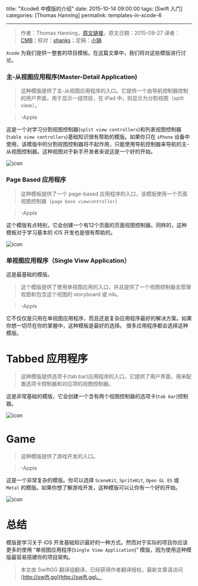 title: "Xcode6 中模版的介绍"
date: 2015-10-14 09:00:00
tags: [Swift 入门]
categories: [Thomas Hanning]
permalink: templates-in-xcode-6

---
> 作者：Thomas Hanning，[原文链接](http://www.thomashanning.com/templates-in-xcode-6/)，原文日期：2015-08-27
> 译者：[CMB](https://github.com/chenmingbiao)；校对：[shanks](http://codebuild.me/)；定稿：[小锅](http://www.swiftyper.com)
  








<!--此处开始正文-->

`Xcode` 为我们提供一整套的项目模板。在这篇文章中，我们将对这些模版进行讨论。

<!--more-->

### 主-从视图应用程序(Master-Detail Application)
	
>这种模版提供了主-从视图应用程序的入口。它提供一个由导航控制器控制的用户界面，用于显示一组项目，在 iPad 中，则显示为分割视图（split view）。

> -Apple

这是一个对学习分割视图控制器(`split view controllers`)和列表视图控制器(`table view controllers`)基础知识很有帮助的模版。如果你只在 `iPhone` 设备中使用，该模版中的分割视图控制器将不起作用，只能使用导航控制器来导航的主-从视图控制器。这种视图对于新手开发者来说这是一个好的开始。

![icon](https://swift.gg/img/articles/templates-in-xcode-6/Bildschirmfoto-2015-08-25-um-18.28.35.png1444784411.7165086)

### Page Based 应用程序
    
> 这种模板提供了一个 page-based 应用程序的入口，该模版使用一个页面视图控制器（`page base viewcontroller`）
    
> -Apple

这个模版有点特别，它会创建一个有12个页面的页面视图控制器。同样的，这种模板对于学习基本的 iOS 开发也是很有帮助的。

![icon](https://swift.gg/img/articles/templates-in-xcode-6/Bildschirmfoto-2015-08-25-um-18.40.16.png1444784413.1235225)

### 单视图应用程序（Single View Application）

这是最基础的模版。
    
> 这个模版提供了使用单视图应用的入口，并且提供了一个视图控制器去管理视图和包含这个视图的 storyboard 或 nib。
    
> -Apple

它不仅仅是只用在单视图应用程序，而且还是复杂应用程序最好的解决方案。如果你想一切尽在你的掌握中，这种模板是最好的选择。 很多应用程序都会选择这种模版。

# Tabbed 应用程序
	
> 这种模版提供选项卡(tab bar)应用程序的入口。它提供了用户界面，用来配置选项卡控制器和对应项的视图控制器。

这是非常基础的模版，它会创建一个含有两个视图控制器的选项卡(`tab bar`)控制器。

![icon](https://swift.gg/img/articles/templates-in-xcode-6/Bildschirmfoto-2015-08-25-um-18.42.57.png1444784413.9353302)

# Game
    
> 这种模版提供了游戏开发的入口。
    
> -Apple

这是一个非常复杂的模版。你可以选择 `SceneKit`, `SpriteKit`, `Open GL ES` 或 `Metal` 的模版。如果你想了解游戏开发，这种模版可以让你有一个好的开始。

![icon](https://swift.gg/img/articles/templates-in-xcode-6/Bildschirmfoto-2015-08-25-um-18.45.48.png1444784414.774583)

# 总结

模版是学习关于 iOS 开发基础知识最好的一种方式。然而对于实际的项目你应该更多的使用 “单视图应用程序(`Single View Application`)” 模版，因为使用这种模版最容易搭建你的项目架构。
> 本文由 SwiftGG 翻译组翻译，已经获得作者翻译授权，最新文章请访问 [http://swift.gg](http://swift.gg)。